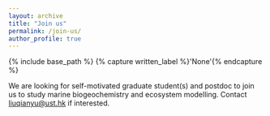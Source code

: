 ```yaml
---
layout: archive
title: "Join us"
permalink: /join-us/
author_profile: true
---
```



{% include base_path %}
{% capture written_label %}'None'{% endcapture %}

We are looking for self-motivated graduate student(s) and postdoc to join us to study marine biogeochemistry and ecosystem modelling. Contact <liuqianyu@ust.hk> if interested.